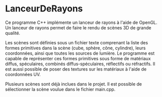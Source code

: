 LanceurDeRayons
===============

Ce programme C++ implémente un lanceur de rayons à l'aide de OpenGL. Un lanceur de rayons permet de faire le rendu de scènes 3D de grande qualité.

Les scènes sont définies sous un fichier texte comprenant la liste des formes primitives dans la scène (cube, sphère, cône, cylindre), leurs coordonnées, ainsi que toutes les sources de lumière. Le programme est capable de représenter ces formes primitives sous forme de matériaux diffus, spéculaires, combinés diffus-spéculaires, réflectifs ou réfractifs. Il est aussi possible de poser des textures sur les matériaux à l'aide de coordonnées UV.

Plusieurs scènes sont déjà inclues dans le projet. Il est possible de sélectionner la scène voulue dans le fichier main.cpp.
